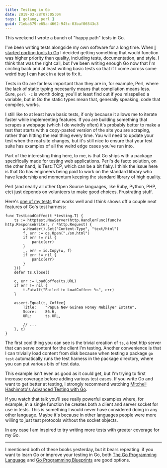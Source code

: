 ```yaml
---
title: Testing in Go
date: 2019-03-28T07:05:04
tags: [ golang, perl ]
guid: 71eba579-e65a-4662-945c-03baf06543c3
---
```

This weekend I wrote a bunch of "happy path" tests in Go.

<!--more-->

I've been writing tests alongside my own software for a long time.  When [I
started porting tools to
Go](/posts/benefits-using-golang-adhoc-code-leatherman/) I decided getting
something that would function was higher priority than quality, including tests,
documentation, and style.  I think that was the right call, but I've been
writing enough Go now that I'm circling back and at least writing basic tests so
that if I come across some weird bug I can hack in a test to fix it.

Tests in Go are far less important than they are in, for example, Perl, where
the lack of static typing necesarily means that compilation means less.  Sure,
`perl -c` is worth doing; you'll at least find out if you misspelled a variable,
but in Go the static types mean that, generally speaking, code that compiles,
works.

I still like to at least have basic tests, if only because it allows me to
iterate faster while implementing features.  If you are building something that
scrapes a webpage (which I do weirdly often) it's probably better to make a test
that starts with a copy-pasted version of the site you are scraping, rather than
hitting the real thing every time.  You will need to update your test when the
real site changes, but it's still nice to ensure that your test suite has
examples of all the weird edge cases you've run into.

Part of the interesting thing here, to me, is that Go ships with a package
specifically made for testing web applications.  Perl's de facto solution, on
the other hand, is Test::TCP, which can be a bit flaky.  I think the issue here
is that Go has engineers being paid to work on the standard library who have
leadership and momentum keeping the standard library of high quality.

Perl (and nearly all other Open Source languages, like Ruby, Python, PHP, etc)
just depends on volunteers to make good choices.  Frustrating stuff.

Here's [one of my
tests](https://github.com/frioux/leatherman/blob/c7515a4de1670b0de560716c0e4571ec4da952b0/pkg/sweetmarias/sm_test.go)
that works well and I think shows off a couple neat features of Go's test
harness:

```golang
func TestLoadCoffee(t *testing.T) {
	ts := httptest.NewServer(http.HandlerFunc(func(w http.ResponseWriter, r *http.Request) {
		w.Header().Set("Content-Type", "text/html")
		f, err := os.Open("./sm.html")
		if err != nil {
			panic(err)
		}
		_, err = io.Copy(w, f)
		if err != nil {
			panic(err)
		}
	}))
	defer ts.Close()

	c, err := LoadCoffee(ts.URL)
	if err != nil {
		t.Fatalf("Failed to LoadCoffee: %s", err)
	}

	assert.Equal(t, Coffee{
		Title:    "Papua New Guinea Honey Nebilyer Estate",
		Score:    86.6,
		URL:      ts.URL,

		// ...
	}, c)
}
```

The first cool thing you can see is the trivial creation of `ts`, a test http
server that can serve content for the client I'm testing.  Another convenience is
that I can trivially load content from disk because when testing a package `go
test` automatically runs the test harness in the package directory, where you
can put various bits of test data.

This example isn't even as good as it could get, but I'm trying to first
increase coverage before adding various test cases.  If you write Go and want to
get better at testing, I strongly recommend watching [Mitchell Hashimoto's
Advanced Testing with Go](https://www.youtube.com/watch?v=8hQG7QlcLBk).

If you watch that talk you'll see really powerful examples where, for example,
in a single function he creates both a client and server socket for use in
tests.  This is something I would never have considered doing in any other
language.  Maybe it's because in other languages people were more willing to
just test protocols without the socket objects.

In any case I am inspired to try writing more tests with greater coverage for my
Go.

---

I mentioned both of these books yesterday, but it bears repeating: if you want
to learn Go or improve your testing in Go, both 
<a target="_blank" href="https://www.amazon.com/gp/product/0134190440/ref=as_li_tl?ie=UTF8&camp=1789&creative=9325&creativeASIN=0134190440&linkCode=as2&tag=afoolishmanif-20&linkId=44bc682044ff1b8a290c3c35c788e3e5">The Go Programming Language</a><img src="//ir-na.amazon-adsystem.com/e/ir?t=afoolishmanif-20&l=am2&o=1&a=0134190440" width="1" height="1" border="0" alt="" style="border:none !important; margin:0px !important;" />
and
<a target="_blank" href="https://www.amazon.com/gp/product/1786468948/ref=as_li_tl?ie=UTF8&camp=1789&creative=9325&creativeASIN=1786468948&linkCode=as2&tag=afoolishmanif-20&linkId=803e58234c448a8d1f4cc2693f2149b8">Go Programming Blueprints</a><img src="//ir-na.amazon-adsystem.com/e/ir?t=afoolishmanif-20&l=am2&o=1&a=1786468948" width="1" height="1" border="0" alt="" style="border:none !important; margin:0px !important;" />
are good options.
